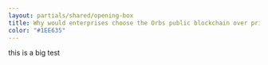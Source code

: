 ```yaml
---
layout: partials/shared/opening-box
title: Why would enterprises choose the Orbs public blockchain over private blockchain solutions?
color: "#1EE635"
---
```


this is a big test
